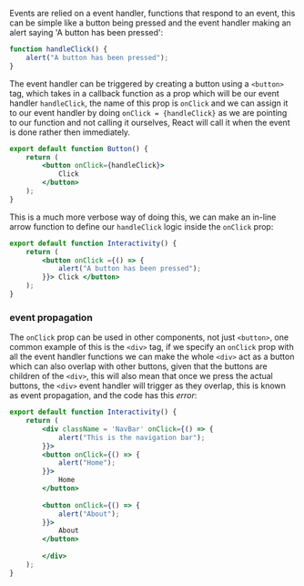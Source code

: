 Events are relied on a event handler, functions that respond to an event, this can be simple like a button being pressed and the event handler making an alert saying 'A button has been pressed':
```jsx
function handleClick() {
	alert("A button has been pressed");
}
```

The event handler can be triggered by creating a button using a `<button>` tag, which takes in a callback function as a prop which will be our event handler `handleClick`, the name of this prop is `onClick` and we can assign it to our event handler by doing `onClick = {handleClick}` as we are pointing to our function and not calling it ourselves, React will call it when the event is done rather then immediately.
```jsx
export default function Button() {
	return (
		<button onClick={handleClick}>
			Click
		</button>
	);
}
```

This is a much more verbose way of doing this, we can make an in-line arrow function to define our `handleClick` logic inside the `onClick` prop:
```jsx
export default function Interactivity() {
	return (
		<button onClick ={() => {
			alert("A button has been pressed");
		}}> Click </button>
	);
}
```
### event propagation 
The `onClick` prop can be used in other components, not just `<button>`, one common example of this is the `<div>` tag, if we specify an `onClick` prop with all the event handler functions we can make the whole `<div>` act as a button which can also overlap with other buttons, given that the buttons are children of the `<div>`, this will also mean that once we press the actual buttons, the `<div>` event handler will trigger as they overlap, this is known as event propagation, and the code has this *error*:
```jsx
export default function Interactivity() {
	return (
		<div className = 'NavBar' onClick={() => {
			alert("This is the navigation bar");
		}}>
		<button onClick={() => {
			alert("Home");
		}}>
			Home
		</button>
		
		<button onClick={() => {
			alert("About");
		}}>
			About
		</button>
		
		</div>
	);		
}
```